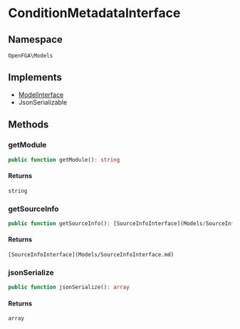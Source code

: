 # ConditionMetadataInterface


## Namespace
`OpenFGA\Models`

## Implements
* [ModelInterface](Models/ModelInterface.md)
* JsonSerializable



## Methods
### getModule


```php
public function getModule(): string
```



#### Returns
`string`

### getSourceInfo


```php
public function getSourceInfo(): [SourceInfoInterface](Models/SourceInfoInterface.md)
```



#### Returns
`[SourceInfoInterface](Models/SourceInfoInterface.md)`

### jsonSerialize


```php
public function jsonSerialize(): array
```



#### Returns
`array`

